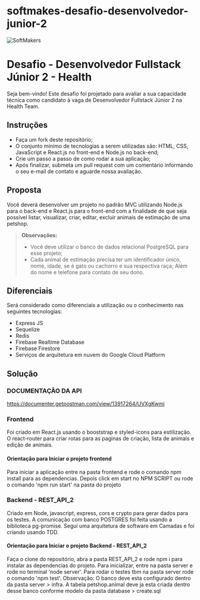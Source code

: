 # softmakes-desafio-desenvolvedor-junior-2

 ![SoftMakers](https://www.softmakers.com.br/assets/img/logotipo14xxhdpi.png)

# Desafio - Desenvolvedor Fullstack Júnior 2 - Health
Seja bem-vindo! Este desafio foi projetado para avaliar a sua capacidade técnica como candidato à vaga de Desenvolvedor Fullstack Júnior 2 na Health Team.

## Instruções
- Faça um fork deste repositório;
- O conjunto mínimo de tecnologias a serem utilizadas são: HTML, CSS, JavaScript e React.js no front-end e Node.js no back-end;
- Crie um passo a passo de como rodar a sua aplicação;
- Após finalizar, submeta um pull request com um comentário informando o seu e-mail de contato e aguarde nossa avaliação.

## Proposta
Você deverá desenvolver um projeto no padrão MVC utilizando Node.js para o back-end e React.js para o front-end com a finalidade de que seja possível listar, visualizar, criar, editar, excluir animais de estimação de uma petshop.
> **Observações:**
> - Você deve utilizar o banco de dados relacional PostgreSQL para esse projeto;
> - Cada animal de estimação precisa ter um identificador único, nome, idade, se é gato ou cachorro e sua respectiva raça; Além do nome e telefone para contato de seu dono.

## Diferenciais
Será considerado como diferenciais a utilização ou o conhecimento nas seguintes tecnologias:
- Express JS
- Sequelize
- Redis
- Firebase Realtime Database
- Firebase Firestore
- Serviços de arquitetura em nuvem do Google Cloud Platform

## Solução

### DOCUMENTAÇÃO DA API 

https://documenter.getpostman.com/view/13917264/UVXgKwmi

### Frontend

Foi criado em React.js usando o booststrap e styled-icons para estilização.
O react-router para criar rotas para as paginas de criação, lista de animais e edição de animais. 

#### Orientação para Iniciar o projeto frontend

Para iniciar a aplicação entre na pasta frontend e rode o comando npm install para as dependencias.
Depois click em start no NPM SCRIPT ou rode o comando 'npm run start' na pasta do projeto

### Backend - REST_API_2

Criado em Node, javascript, express, cors e crypto para gerar dados para os testes. 
A comunicação com banco POSTGRES foi feita usando a biblioteca pg-promise. 
Segui uma arquitetura de software em Camadas e foi criando usando TDD.

#### Orientação para Iniciar o projeto Backend - REST_API_2

Faça o clone do repositório, abra a pasta REST_API_2 e rode npm i para instalar as dependencias do projeto.
Para inicializar, entre na pasta server e rode no terminal 'node server'.
Para rodar o testes tbm na pasta server rode o comando 'npm test'.
Observação: O banco deve esta configurado dentro da pasta server > infra. A tabela petshop.animal deve ja esta criada dentro desse banco conforme modelo da pasta database > create.sql
